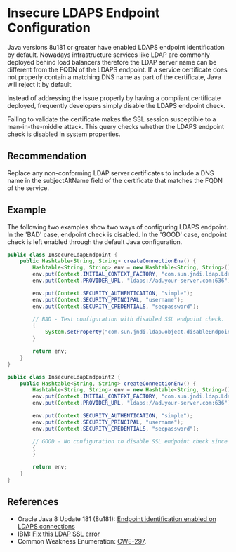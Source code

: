 # Insecure LDAPS Endpoint Configuration
Java versions 8u181 or greater have enabled LDAPS endpoint identification by default. Nowadays infrastructure services like LDAP are commonly deployed behind load balancers therefore the LDAP server name can be different from the FQDN of the LDAPS endpoint. If a service certificate does not properly contain a matching DNS name as part of the certificate, Java will reject it by default.

Instead of addressing the issue properly by having a compliant certificate deployed, frequently developers simply disable the LDAPS endpoint check.

Failing to validate the certificate makes the SSL session susceptible to a man-in-the-middle attack. This query checks whether the LDAPS endpoint check is disabled in system properties.


## Recommendation
Replace any non-conforming LDAP server certificates to include a DNS name in the subjectAltName field of the certificate that matches the FQDN of the service.


## Example
The following two examples show two ways of configuring LDAPS endpoint. In the 'BAD' case, endpoint check is disabled. In the 'GOOD' case, endpoint check is left enabled through the default Java configuration.


```java
public class InsecureLdapEndpoint {
    public Hashtable<String, String> createConnectionEnv() {
        Hashtable<String, String> env = new Hashtable<String, String>();
        env.put(Context.INITIAL_CONTEXT_FACTORY, "com.sun.jndi.ldap.LdapCtxFactory");
        env.put(Context.PROVIDER_URL, "ldaps://ad.your-server.com:636");

        env.put(Context.SECURITY_AUTHENTICATION, "simple");
        env.put(Context.SECURITY_PRINCIPAL, "username");
        env.put(Context.SECURITY_CREDENTIALS, "secpassword");

        // BAD - Test configuration with disabled SSL endpoint check.
        {
            System.setProperty("com.sun.jndi.ldap.object.disableEndpointIdentification", "true");
        }

        return env;
    }
}

```

```java
public class InsecureLdapEndpoint2 {
    public Hashtable<String, String> createConnectionEnv() {
        Hashtable<String, String> env = new Hashtable<String, String>();
        env.put(Context.INITIAL_CONTEXT_FACTORY, "com.sun.jndi.ldap.LdapCtxFactory");
        env.put(Context.PROVIDER_URL, "ldaps://ad.your-server.com:636");

        env.put(Context.SECURITY_AUTHENTICATION, "simple");
        env.put(Context.SECURITY_PRINCIPAL, "username");
        env.put(Context.SECURITY_CREDENTIALS, "secpassword");

        // GOOD - No configuration to disable SSL endpoint check since it is enabled by default.
        {
        }

        return env;
    }
}

```

## References
* Oracle Java 8 Update 181 (8u181): [Endpoint identification enabled on LDAPS connections](https://www.java.com/en/download/help/release_changes.html)
* IBM: [Fix this LDAP SSL error](https://www.ibm.com/support/pages/how-do-i-fix-ldap-ssl-error-%E2%80%9Cjavasecuritycertcertificateexception-no-subject-alternative-names-present%E2%80%9D-websphere-application-server)
* Common Weakness Enumeration: [CWE-297](https://cwe.mitre.org/data/definitions/297.html).
